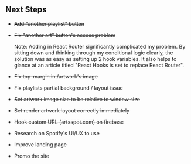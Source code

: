 ## Next Steps

- ~~Add "another playlist" button~~
- ~~Fix "another art" button's access problem~~

  Note: Adding in React Router significantly complicated my problem. By sitting down and thinking through my conditional logic clearly, the solution was as easy as setting up 2 hook variables. It also helps to glance at an article titled "React Hooks is set to replace React Router".

- ~~Fix top-margin in /artwork's image~~
- ~~Fix playlists partial background / layout issue~~
- ~~Set artwork image size to be relative to window size~~
- ~~Set render artwork layout correctly immediately~~
- ~~Hook custom URL (artxspot.com) on firebase~~
- Research on Spotify's UI/UX to use
- Improve landing page
- Promo the site

